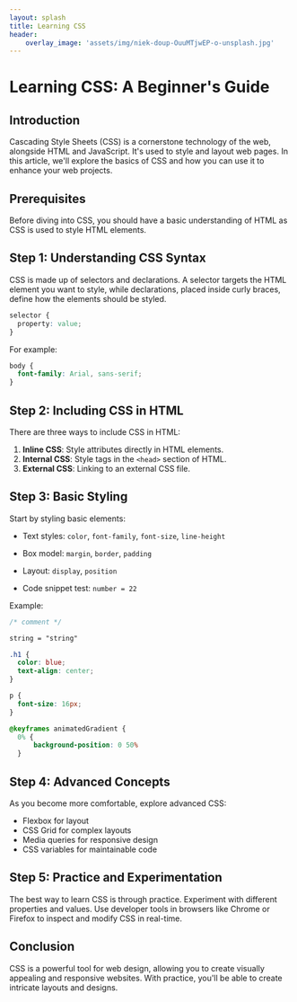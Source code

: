 ```yaml
---
layout: splash
title: Learning CSS
header:
    overlay_image: 'assets/img/niek-doup-OuuMTjwEP-o-unsplash.jpg'
---
```



# Learning CSS: A Beginner's Guide

## Introduction

Cascading Style Sheets (CSS) is a cornerstone technology of the web, alongside HTML and JavaScript. It's used to style and layout web pages. In this article, we'll explore the basics of CSS and how you can use it to enhance your web projects.

## Prerequisites

Before diving into CSS, you should have a basic understanding of HTML as CSS is used to style HTML elements.

## Step 1: Understanding CSS Syntax

CSS is made up of selectors and declarations. A selector targets the HTML element you want to style, while declarations, placed inside curly braces, define how the elements should be styled.

```css
selector {
  property: value;
}
```

For example:

```css
body {
  font-family: Arial, sans-serif;
}
```

## Step 2: Including CSS in HTML

There are three ways to include CSS in HTML:

1. **Inline CSS**: Style attributes directly in HTML elements.
2. **Internal CSS**: Style tags in the `<head>` section of HTML.
3. **External CSS**: Linking to an external CSS file.

## Step 3: Basic Styling

Start by styling basic elements:

- Text styles: `color`, `font-family`, `font-size`, `line-height`
- Box model: `margin`, `border`, `padding`
- Layout: `display`, `position`

- Code snippet test: `number = 22`

Example:

```css
/* comment */

string = "string"

.h1 {
  color: blue;
  text-align: center;
}

p {
  font-size: 16px;
}

@keyframes animatedGradient {
  0% {
      background-position: 0 50%
  }
```

## Step 4: Advanced Concepts

As you become more comfortable, explore advanced CSS:

- Flexbox for layout
- CSS Grid for complex layouts
- Media queries for responsive design
- CSS variables for maintainable code

## Step 5: Practice and Experimentation

The best way to learn CSS is through practice. Experiment with different properties and values. Use developer tools in browsers like Chrome or Firefox to inspect and modify CSS in real-time.

## Conclusion

CSS is a powerful tool for web design, allowing you to create visually appealing and responsive websites. With practice, you'll be able to create intricate layouts and designs.
